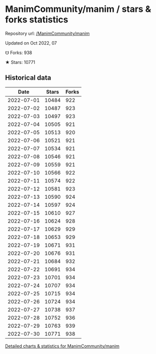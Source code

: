 # ManimCommunity/manim / stars & forks statistics

Repository url: [/ManimCommunity/manim](https://github.com/ManimCommunity/manim)

Updated on Oct 2022, 07

☋ Forks: 938

★ Stars: 10771

## Historical data
| Date | Stars | Forks |
|------|-------|-------|
| 2022-07-01 | 10484 | 922 | 
| 2022-07-02 | 10487 | 923 | 
| 2022-07-03 | 10497 | 923 | 
| 2022-07-04 | 10505 | 921 | 
| 2022-07-05 | 10513 | 920 | 
| 2022-07-06 | 10521 | 921 | 
| 2022-07-07 | 10534 | 921 | 
| 2022-07-08 | 10546 | 921 | 
| 2022-07-09 | 10559 | 921 | 
| 2022-07-10 | 10566 | 922 | 
| 2022-07-11 | 10574 | 922 | 
| 2022-07-12 | 10581 | 923 | 
| 2022-07-13 | 10590 | 924 | 
| 2022-07-14 | 10597 | 924 | 
| 2022-07-15 | 10610 | 927 | 
| 2022-07-16 | 10624 | 928 | 
| 2022-07-17 | 10629 | 929 | 
| 2022-07-18 | 10653 | 929 | 
| 2022-07-19 | 10671 | 931 | 
| 2022-07-20 | 10676 | 931 | 
| 2022-07-21 | 10684 | 932 | 
| 2022-07-22 | 10691 | 934 | 
| 2022-07-23 | 10701 | 934 | 
| 2022-07-24 | 10707 | 934 | 
| 2022-07-25 | 10715 | 934 | 
| 2022-07-26 | 10724 | 934 | 
| 2022-07-27 | 10738 | 937 | 
| 2022-07-28 | 10752 | 936 | 
| 2022-07-29 | 10763 | 939 | 
| 2022-07-30 | 10771 | 938 | 


[Detailed charts & statistics for ManimCommunity/manim](https://reviewgithub.com/rep/ManimCommunity/manim)
